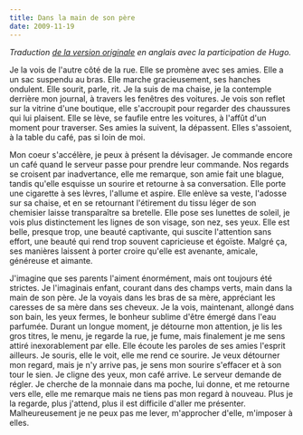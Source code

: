 ```yaml
---
title: Dans la main de son père
date: 2009-11-19
---
```


*Traduction [de la version originale](/with-her-fathers-hand/) en anglais avec la participation de Hugo.*

Je la vois de l'autre côté de la rue. Elle se promène avec ses amies. Elle a un sac suspendu au bras. Elle marche gracieusement, ses hanches ondulent. Elle sourit, parle, rit. Je la suis de ma chaise, je la contemple derrière mon journal, à travers les fenêtres des voitures. Je vois son reflet sur la vitrine d'une boutique, elle s'accroupit pour regarder des chaussures qui lui plaisent. Elle se lève, se faufile entre les voitures, à l'affût d'un moment pour traverser. Ses amies la suivent, la dépassent. Elles s'assoient, à la table du café, pas si loin de moi. 

Mon coeur s'accélère, je peux à présent la dévisager. Je commande encore un café quand le serveur passe pour prendre leur commande. Nos regards se croisent par inadvertance, elle me remarque, son amie fait une blague, tandis qu'elle esquisse un sourire et retourne à sa conversation. Elle porte une cigarette à ses lèvres, l'allume et aspire. Elle enlève sa veste, l'adosse sur sa chaise, et en se retournant l'étirement du tissu léger de son chemisier laisse transparaître sa bretelle. Elle pose ses lunettes de soleil, je vois plus distinctement les lignes de son visage, son nez, ses yeux. Elle est belle, presque trop, une beauté captivante, qui suscite l'attention sans effort, une beauté qui rend trop souvent capricieuse et égoïste. Malgré ça, ses manières laissent à porter croire qu'elle est avenante, amicale, généreuse et aimante. 

J'imagine que ses parents l'aiment énormément, mais ont toujours été strictes. Je l'imaginais enfant, courant dans des champs verts, main dans la main de son père. Je la voyais dans les bras de sa mère, appréciant les caresses de sa mère dans ses cheveux. Je la vois, maintenant, allongé dans son bain, les yeux fermes, le bonheur sublime d'être émergé dans l'eau parfumée. Durant un longue moment, je détourne mon attention, je lis les gros titres, le menu, je regarde la rue, je fume, mais finalement je me sens attiré inexorablement par elle. Elle écoute les paroles de ses amies l'esprit ailleurs. Je souris, elle le voit, elle me rend ce sourire. Je veux détourner mon regard, mais je n'y arrive pas, je sens mon sourire s'effacer et à son tour le sien. Je cligne des yeux, mon café arrive. Le serveur demande de régler. Je cherche de la monnaie dans ma poche, lui donne, et me retourne vers elle, elle me remarque mais ne tiens pas mon regard à nouveau. Plus je la regarde, plus j'attend, plus il est difficile d'aller me présenter. Malheureusement je ne peux pas me lever, m'approcher d'elle, m'imposer à elles.